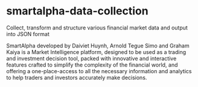 # smartalpha-data-collection
Collect, transform and structure various financial market data and output into JSON format

SmartAlpha developed by Daiviet Huynh, Arnold Tegue Simo and Graham Kaiya is a Market Intelligence platform, designed to be used as a trading and investment decision tool, packed with innovative and interactive features ​crafted to simplify the complexity of the financial world, and offering a one-place-access to all the necessary information and analytics to help traders and investors accurately make decisions.
